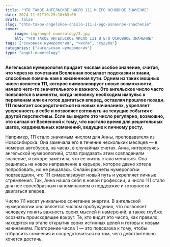```yaml
---
title: "ЧТО ТАКОЕ АНГЕЛЬСКОЕ ЧИСЛО 111 И ЕГО ОСНОВНОЕ ЗНАЧЕНИЕ"
date: 2024-11-01T19:25:18+03:00
draft: false
slug: "chto-takoe-angelskoe-chislo-111-i-ego-osnovnoe-znachenie"
cover:
    image: img/angel-numerology/3.jpg
    alt: "ЧТО ТАКОЕ АНГЕЛЬСКОЕ ЧИСЛО 111 И ЕГО ОСНОВНОЕ ЗНАЧЕНИЕ"
tags: ["основная нумерология", "числа", "судьба"]
categories: ["ангельская нумерология"]
type: "angel-numerology"
---
```


**Ангельская нумерология придает числам особое значение, считая, что через их сочетания Вселенная посылает подсказки и знаки, способные помочь нам в жизненном пути. Одним из таких мощных чисел является 111, которое символизирует новые возможности, начало чего-то значительного и важного. Это ангельское число часто появляется в моменты, когда человеку необходим импульс к переменам или он готов двигаться вперед, оставляя прошлое позади. 111 помогает сосредоточиться на новых начинаниях, укрепляет уверенность в себе и позволяет взглянуть на текущие события с другой перспективы. Если вы видите это число регулярно, возможно, это сигнал от Вселенной к тому, что настало время для решительных шагов, кардинальных изменений, ведущих к личному росту.**

Например, 111 стало значимым числом для Анны, преподавателя из Новосибирска. Она замечала его в течение нескольких месяцев — в номерах автобусов, на часах, в случайных счетах. Анна, интересуясь ангельской нумерологией, стала придавать этим совпадениям значение, и вскоре заметила, что ее жизнь стала меняться. Она решилась на новое направление в карьере, которое давно хотела попробовать, но не решалась. Онлайн расчеты нумерологии подтвердили, что 111 символизирует новый путь и укрепляет личные стремления. Так, Анна нашла себя в новой профессии, и число 111 стало для нее своеобразным напоминанием о поддержке и готовности двигаться вперед.

Число 111 несет уникальное сочетание энергии. В ангельской нумерологии оно является числом пробуждения, что позволяет человеку понять важность своих мыслей и намерений, а также глубже осознать происходящее вокруг. Те, кто видит это число, как правило, находятся на этапе открытия своих истинных целей и готовы к новым начинаниям. Повторение числа 1 — это подсказка к тому, чтобы отбросить сомнения и сосредоточиться на том, чего действительно хочется достичь.
